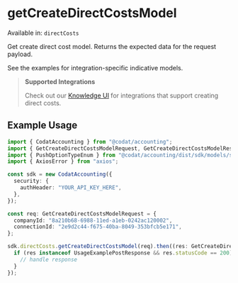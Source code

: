 # getCreateDirectCostsModel
Available in: `directCosts`

Get create direct cost model. Returns the expected data for the request payload.

See the examples for integration-specific indicative models.

> **Supported Integrations**
> 
> Check out our [Knowledge UI](https://knowledge.codat.io/supported-features/accounting?view=tab-by-data-type&dataType=directCosts) for integrations that support creating direct costs.

## Example Usage
```typescript
import { CodatAccounting } from "@codat/accounting";
import { GetCreateDirectCostsModelRequest, GetCreateDirectCostsModelResponse } from "@codat/accounting/dist/sdk/models/operations";
import { PushOptionTypeEnum } from "@codat/accounting/dist/sdk/models/shared";
import { AxiosError } from "axios";

const sdk = new CodatAccounting({
  security: {
    authHeader: "YOUR_API_KEY_HERE",
  },
});

const req: GetCreateDirectCostsModelRequest = {
  companyId: "8a210b68-6988-11ed-a1eb-0242ac120002",
  connectionId: "2e9d2c44-f675-40ba-8049-353bfcb5e171",
};

sdk.directCosts.getCreateDirectCostsModel(req).then((res: GetCreateDirectCostsModelResponse | AxiosError) => {
  if (res instanceof UsageExamplePostResponse && res.statusCode == 200) {
    // handle response
  }
});
```